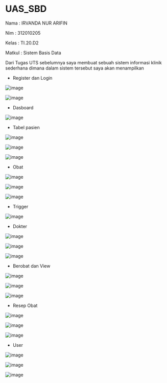 # UAS_SBD
Nama   : IRVANDA NUR ARIFIN

Nim    : 312010205

Kelas  : TI.20.D2

Matkul : Sistem Basis Data

Dari Tugas UTS sebelumnya saya membuat sebuah sistem informasi klinik sederhana dimana dalam sistem tersebut saya akan menampilkan

- Register dan Login 


![image](https://user-images.githubusercontent.com/107048509/179355843-ec0a7370-5ade-4b2f-b98c-19a4ca0a0836.png)


![image](https://user-images.githubusercontent.com/107048509/179355851-8b1e2181-4ad6-41eb-b52c-1ebf7443d63f.png)


- Dasboard


![image](https://user-images.githubusercontent.com/107048509/179355871-4e8ddd33-4dba-4f59-ac71-6216c03dfdfe.png)


- Tabel pasien

![image](https://user-images.githubusercontent.com/107048509/179355886-d5fe0d81-3096-4480-a341-542f918e3163.png)


![image](https://user-images.githubusercontent.com/107048509/179355898-34b56a9c-e1f2-4557-8e3e-c9b573d467a2.png)


![image](https://user-images.githubusercontent.com/107048509/179355903-d9b3da73-0fc0-4098-9755-50ab5b04a2de.png)


- Obat

![image](https://user-images.githubusercontent.com/107048509/179355907-10d38a1b-7814-412d-bf86-30c88cee17dd.png)


![image](https://user-images.githubusercontent.com/107048509/179355913-8ef1ea1a-cf31-49ce-9766-f53e2a6f7b40.png)


![image](https://user-images.githubusercontent.com/107048509/179355917-e0e21e44-b9f6-4268-84e3-86f078c4018c.png)


- Trigger


![image](https://user-images.githubusercontent.com/107048509/179355924-44ba88b9-5f14-4c14-902b-f73cbba35971.png)

- Dokter

![image](https://user-images.githubusercontent.com/107048509/179355940-4e973107-7898-4631-ba08-a5806327cc86.png)


![image](https://user-images.githubusercontent.com/107048509/179355946-d89c157b-159c-4826-b098-3ae9c5b9e730.png)


![image](https://user-images.githubusercontent.com/107048509/179355958-7afaabfc-1740-4aa8-b5c4-bb4779b07c23.png)



-  Berobat dan View

![image](https://user-images.githubusercontent.com/107048509/179355969-98729ec3-c949-4902-98ad-c91c2ef3a18e.png)


![image](https://user-images.githubusercontent.com/107048509/179355975-42635ba1-928b-45b9-b0a3-a7a8555f6081.png)


![image](https://user-images.githubusercontent.com/107048509/179355982-50def6b3-5c77-451a-a553-4eae2a75b9d2.png)


- Resep Obat

![image](https://user-images.githubusercontent.com/107048509/179355993-d8e093ec-611e-4606-9237-dc5b83d9da26.png)


![image](https://user-images.githubusercontent.com/107048509/179356000-731c93e8-b427-41a3-bf67-1b64c4321b81.png)


![image](https://user-images.githubusercontent.com/107048509/179356008-29717abb-16fb-4c91-a52f-720e1d7886dc.png)


- User

![image](https://user-images.githubusercontent.com/107048509/179356017-b5abc6fc-e9d1-4d4e-b894-d7ab6d85899b.png)


![image](https://user-images.githubusercontent.com/107048509/179356027-aeaab2da-1c20-44e7-a965-ad4b32f0682e.png)


![image](https://user-images.githubusercontent.com/107048509/179356032-1c9a7f6e-2439-456c-8ca1-e3b0b6b6eca8.png)

